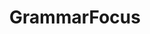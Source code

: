 ---
layout: tag-blog
title: GrammarFocus
slug: grammarfocus
category: english
menu: false
order: 1
---